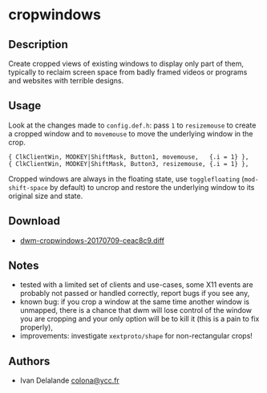 cropwindows
===========

Description
-----------

Create cropped views of existing windows to display only part of them, typically
to reclaim screen space from badly framed videos or programs and websites with
terrible designs.

Usage
-----

Look at the changes made to `config.def.h`: pass `1` to `resizemouse` to create
a cropped window and to `movemouse` to move the underlying window in the crop.

	{ ClkClientWin, MODKEY|ShiftMask, Button1, movemouse,   {.i = 1} },
	{ ClkClientWin, MODKEY|ShiftMask, Button3, resizemouse, {.i = 1} },

Cropped windows are always in the floating state, use `togglefloating`
(`mod-shift-space` by default) to uncrop and restore the underlying window to
its original size and state.

Download
--------

* [dwm-cropwindows-20170709-ceac8c9.diff](dwm-cropwindows-20170709-ceac8c9.diff)

Notes
-----

* tested with a limited set of clients and use-cases, some X11 events are
   probably not passed or handled correctly, report bugs if you see any,
* known bug: if you crop a window at the same time another window is unmapped,
   there is a chance that dwm will lose control of the window you are cropping
   and your only option will be to kill it (this is a pain to fix properly),
* improvements: investigate `xextproto/shape` for non-rectangular crops!

Authors
-------

* Ivan Delalande <colona@ycc.fr>
